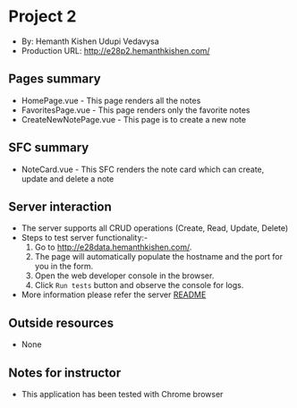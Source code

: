 # Project 2
+ By: Hemanth Kishen Udupi Vedavysa
+ Production URL: <a href="http://e28p2.hemanthkishen.com/" target="_blank">http://e28p2.hemanthkishen.com/</a>

## Pages summary
- HomePage.vue - This page renders all the notes
- FavoritesPage.vue - This page renders only the favorite notes
- CreateNewNotePage.vue - This page is to create a new note

## SFC summary
- NoteCard.vue - This SFC renders the note card which can create, update and delete a note
  
## Server interaction
- The server supports all CRUD operations (Create, Read, Update, Delete)
- Steps to test server functionality:-
    1. Go to <a href="http://e28data.hemanthkishen.com/" target="_blank">http://e28data.hemanthkishen.com/</a>.
    2. The page will automatically populate the hostname and the port for you in the form.
    3. Open the web developer console in the browser.
    4. Click `Run tests` button and observe the console for logs.
- More information please refer the server [README](https://github.com/hemanthharvard/e28/blob/main/api/readme.md)

## Outside resources
- None

## Notes for instructor
- This application has been tested with Chrome browser
